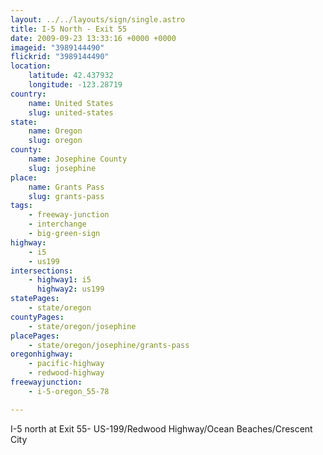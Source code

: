 ```yaml
---
layout: ../../layouts/sign/single.astro
title: I-5 North - Exit 55
date: 2009-09-23 13:33:16 +0000 +0000
imageid: "3989144490"
flickrid: "3989144490"
location:
    latitude: 42.437932
    longitude: -123.28719
country:
    name: United States
    slug: united-states
state:
    name: Oregon
    slug: oregon
county:
    name: Josephine County
    slug: josephine
place:
    name: Grants Pass
    slug: grants-pass
tags:
    - freeway-junction
    - interchange
    - big-green-sign
highway:
    - i5
    - us199
intersections:
    - highway1: i5
      highway2: us199
statePages:
    - state/oregon
countyPages:
    - state/oregon/josephine
placePages:
    - state/oregon/josephine/grants-pass
oregonhighway:
    - pacific-highway
    - redwood-highway
freewayjunction:
    - i-5-oregon_55-78

---
```

I-5 north at Exit 55- US-199/Redwood Highway/Ocean Beaches/Crescent City